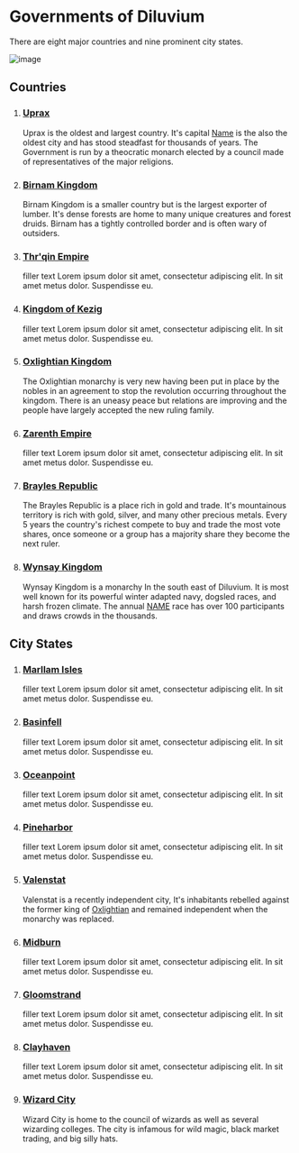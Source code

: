 # Governments of Diluvium

<p>There are eight major countries and nine prominent city states.</p>

![image](https://github.com/Mdstemm/Diluvium/blob/main/Image%20storage/teritory-map.png)

<h2>Countries</h2>

1. <h3><a href="https://github.com/Mdstemm/Diluvium/blob/main/0-World%20Lore%2C%20People%2C%20and%20places/Governments/Countries/Uprax.md"> Uprax</a></h3>
   <p>Uprax is the oldest and largest country. It's capital <a href=""> Name</a> is the also the oldest city and has stood steadfast for thousands of years. The Government is run by a theocratic monarch elected by a council made of representatives of the major religions.</p> 
2. <h3><a href="https://github.com/Mdstemm/Diluvium/blob/main/0-World%20Lore%2C%20People%2C%20and%20places/Governments/Countries/Birnam-Kingdom.md"> Birnam Kingdom</a></h3>
   <p>Birnam Kingdom is a smaller country but is the largest exporter of lumber. It's dense forests are home to many unique creatures and forest druids. Birnam has a tightly controlled border and is often wary of outsiders.</p>
3. <h3><a href="https://github.com/Mdstemm/Diluvium/blob/main/0-World%20Lore%2C%20People%2C%20and%20places/Governments/Countries/Thrqin-Empire.md"> Thr'qin Empire</a></h3>
   filler text Lorem ipsum dolor sit amet, consectetur adipiscing elit. In sit amet metus dolor. Suspendisse eu.
4. <h3><a href="https://github.com/Mdstemm/Diluvium/blob/main/0-World%20Lore%2C%20People%2C%20and%20places/Governments/Countries/Kingdom-of-Kezig.md"> Kingdom of Kezig</a></h3>
   filler text Lorem ipsum dolor sit amet, consectetur adipiscing elit. In sit amet metus dolor. Suspendisse eu.
5. <h3><a href="https://github.com/Mdstemm/Diluvium/blob/main/0-World%20Lore%2C%20People%2C%20and%20places/Governments/Countries/Oxlightian-Kingdom.md"> Oxlightian Kingdom</a></h3>
   <p>The Oxlightian monarchy is very new having been put in place by the nobles in an agreement to stop the revolution occurring throughout the kingdom. There is an uneasy peace but relations are improving and the people have largely accepted the new ruling family.</p>
6. <h3><a href="https://github.com/Mdstemm/Diluvium/blob/main/0-World%20Lore%2C%20People%2C%20and%20places/Governments/Countries/Zarenth-Empire.md"> Zarenth Empire</a></h3>
   filler text Lorem ipsum dolor sit amet, consectetur adipiscing elit. In sit amet metus dolor. Suspendisse eu.
7. <h3><a href="https://github.com/Mdstemm/Diluvium/blob/main/0-World%20Lore%2C%20People%2C%20and%20places/Governments/Countries/Brayles-Republic.md"> Brayles Republic</a></h3>
   <p>The Brayles Republic is a place rich in gold and trade. It's mountainous territory is rich with gold, silver, and many other precious metals. Every 5 years the country's richest compete to buy and trade the most vote shares, once someone or a group has a majority share they become the next ruler.</p>
8. <h3><a href="https://github.com/Mdstemm/Diluvium/blob/main/0-World%20Lore%2C%20People%2C%20and%20places/Governments/Countries/Wynsay-Kingdom.md"> Wynsay Kingdom</a></h3>
   <p>Wynsay Kingdom is a monarchy In the south east of Diluvium. It is most well known for its powerful winter adapted navy, dogsled races, and harsh frozen climate. The annual <a href="">NAME</a> race has over 100 participants and draws crowds in the thousands.</p>

<h2> City States</h2>

1. <h3><a href="https://github.com/Mdstemm/Diluvium/blob/main/0-World%20Lore%2C%20People%2C%20and%20places/Governments/CityStates/Marllam-Isles.md"> Marllam Isles</a></h3>
   filler text Lorem ipsum dolor sit amet, consectetur adipiscing elit. In sit amet metus dolor. Suspendisse eu.
2. <h3><a href="https://github.com/Mdstemm/Diluvium/blob/main/0-World%20Lore%2C%20People%2C%20and%20places/Governments/CityStates/Basinfell.md"> Basinfell</a></h3>
   filler text Lorem ipsum dolor sit amet, consectetur adipiscing elit. In sit amet metus dolor. Suspendisse eu.
3. <h3><a href="https://github.com/Mdstemm/Diluvium/blob/main/0-World%20Lore%2C%20People%2C%20and%20places/Governments/CityStates/Oceanpoint.md"> Oceanpoint</a></h3>
   filler text Lorem ipsum dolor sit amet, consectetur adipiscing elit. In sit amet metus dolor. Suspendisse eu.
4. <h3><a href="https://github.com/Mdstemm/Diluvium/blob/main/0-World%20Lore%2C%20People%2C%20and%20places/Governments/CityStates/Pineharbor.md"> Pineharbor</a></h3>
   filler text Lorem ipsum dolor sit amet, consectetur adipiscing elit. In sit amet metus dolor. Suspendisse eu.
5. <h3><a href="https://github.com/Mdstemm/Diluvium/blob/main/0-World%20Lore%2C%20People%2C%20and%20places/Governments/CityStates/Valenstat.md"> Valenstat</a></h3>
   <p>Valenstat is a recently independent city, It's inhabitants rebelled against the former king of <a href="">Oxlightian</a> and remained independent when the monarchy was replaced.</p>
6. <h3><a href="https://github.com/Mdstemm/Diluvium/blob/main/0-World%20Lore%2C%20People%2C%20and%20places/Governments/CityStates/Midburn.md"> Midburn</a></h3>
   filler text Lorem ipsum dolor sit amet, consectetur adipiscing elit. In sit amet metus dolor. Suspendisse eu.
7. <h3><a href="https://github.com/Mdstemm/Diluvium/blob/main/0-World%20Lore%2C%20People%2C%20and%20places/Governments/CityStates/Gloomstrand.md"> Gloomstrand</a></h3>
   filler text Lorem ipsum dolor sit amet, consectetur adipiscing elit. In sit amet metus dolor. Suspendisse eu.
8. <h3><a href="https://github.com/Mdstemm/Diluvium/blob/main/0-World%20Lore%2C%20People%2C%20and%20places/Governments/CityStates/Clayhaven.md"> Clayhaven</a></h3>
   filler text Lorem ipsum dolor sit amet, consectetur adipiscing elit. In sit amet metus dolor. Suspendisse eu.
9. <h3><a href="https://github.com/Mdstemm/Diluvium/blob/main/0-World%20Lore%2C%20People%2C%20and%20places/Governments/CityStates/Wizard-City.md"> Wizard City</a></h3>
   <p>Wizard City is home to the council of wizards as well as several wizarding colleges. The city is infamous for wild magic, black market trading, and big silly hats.</p>
